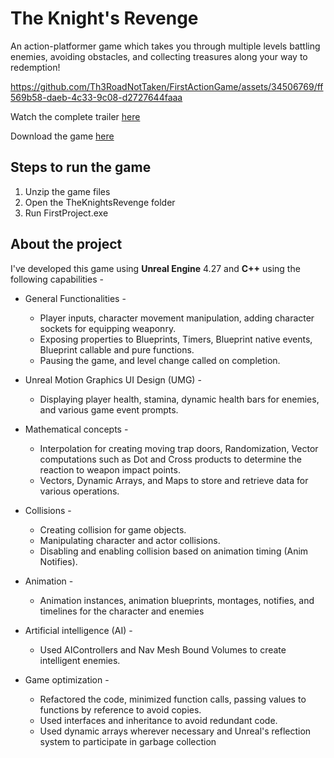# The Knight's Revenge
An action-platformer game which takes you through multiple levels battling enemies, avoiding obstacles, and collecting treasures along your way to redemption!



https://github.com/Th3RoadNotTaken/FirstActionGame/assets/34506769/ff569b58-daeb-4c33-9c08-d2727644faaa

Watch the complete trailer [here](https://www.youtube.com/watch?v=vvy8v_CKUsA&ab_channel=TheRoadNotTaken)

Download the game [here](https://theroadnottaken.itch.io/the-knights-revenge)

## Steps to run the game

1. Unzip the game files
2. Open the TheKnightsRevenge folder
3. Run FirstProject.exe

## About the project

I've developed this game using **Unreal Engine** 4.27 and **C++** using the following capabilities - 

* General Functionalities - 
  - Player inputs, character movement manipulation, adding character sockets for equipping weaponry.
  - Exposing properties to Blueprints, Timers, Blueprint native events, Blueprint callable and pure functions.
  - Pausing the game, and level change called on completion.

* Unreal Motion Graphics UI Design (UMG) - 
  - Displaying player health, stamina, dynamic health bars for enemies, and various game event prompts.

* Mathematical concepts - 
  - Interpolation for creating moving trap doors, Randomization, Vector computations such as Dot and Cross products to determine the reaction to weapon impact points.
  - Vectors, Dynamic Arrays, and Maps to store and retrieve data for various operations.

* Collisions -
  - Creating collision for game objects.
  - Manipulating character and actor collisions.
  - Disabling and enabling collision based on animation timing (Anim Notifies).

* Animation - 
  - Animation instances, animation blueprints, montages, notifies, and timelines for the character and enemies

* Artificial intelligence (AI) -
  - Used AIControllers and Nav Mesh Bound Volumes to create intelligent enemies.

* Game optimization - 
  - Refactored the code, minimized function calls, passing values to functions by reference to avoid copies.
  - Used interfaces and inheritance to avoid redundant code.
  - Used dynamic arrays wherever necessary and Unreal's reflection system to participate in garbage collection
